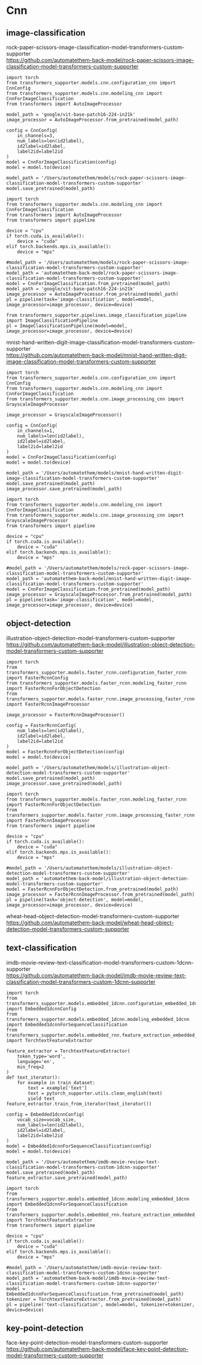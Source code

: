 # Cnn

## image-classification

rock-paper-scissors-image-classification-model-transformers-custom-supporter  
https://github.com/automatethem-back-model/rock-paper-scissors-image-classification-model-transformers-custom-supporter

```
import torch
from transformers_supporter.models.cnn.configuration_cnn import CnnConfig
from transformers_supporter.models.cnn.modeling_cnn import CnnForImageClassification
from transformers import AutoImageProcessor

model_path = 'google/vit-base-patch16-224-in21k'
image_processor = AutoImageProcessor.from_pretrained(model_path)

config = CnnConfig(
    in_channels=3,
    num_labels=len(id2label),
    id2label=id2label,
    label2id=label2id
)
model = CnnForImageClassification(config)
model = model.to(device)

model_path = '/Users/automatethem/models/rock-paper-scissors-image-classification-model-transformers-custom-supporter'
model.save_pretrained(model_path)
```

```
import torch
from transformers_supporter.models.cnn.modeling_cnn import CnnForImageClassification
from transformers import AutoImageProcessor
from transformers import pipeline

device = "cpu"
if torch.cuda.is_available():
    device = "cuda"
elif torch.backends.mps.is_available():
    device = "mps"

#model_path = '/Users/automatethem/models/rock-paper-scissors-image-classification-model-transformers-custom-supporter'
model_path = 'automatethem-back-model/rock-paper-scissors-image-classification-model-transformers-custom-supporter'
model = CnnForImageClassification.from_pretrained(model_path)
model_path = 'google/vit-base-patch16-224-in21k'
image_processor = AutoImageProcessor.from_pretrained(model_path) 
pl = pipeline(task='image-classification', model=model, image_processor=image_processor, device=device)
```

```
from transformers_supporter.pipelines.image_classification_pipeline import ImageClassificationPipeline
pl = ImageClassificationPipeline(model=model, image_processor=image_processor, device=device)
```

mnist-hand-written-digit-image-classification-model-transformers-custom-supporter  
https://github.com/automatethem-back-model/mnist-hand-written-digit-image-classification-model-transformers-custom-supporter

```
import torch
from transformers_supporter.models.cnn.configuration_cnn import CnnConfig
from transformers_supporter.models.cnn.modeling_cnn import CnnForImageClassification
from transformers_supporter.models.cnn.image_processing_cnn import GrayscaleImageProcessor

image_processor = GrayscaleImageProcessor()

config = CnnConfig(
    in_channels=1,
    num_labels=len(id2label),
    id2label=id2label,
    label2id=label2id
)
model = CnnForImageClassification(config)
model = model.to(device)

model_path = '/Users/automatethem/models/mnist-hand-written-digit-image-classification-model-transformers-custom-supporter'
model.save_pretrained(model_path)
image_processor.save_pretrained(model_path)
```

```
import torch
from transformers_supporter.models.cnn.modeling_cnn import CnnForImageClassification
from transformers_supporter.models.cnn.image_processing_cnn import GrayscaleImageProcessor
from transformers import pipeline

device = "cpu"
if torch.cuda.is_available():
    device = "cuda"
elif torch.backends.mps.is_available():
    device = "mps"

#model_path = '/Users/automatethem/models/rock-paper-scissors-image-classification-model-transformers-custom-supporter'
model_path = 'automatethem-back-model/mnist-hand-written-digit-image-classification-model-transformers-custom-supporter'
model = CnnForImageClassification.from_pretrained(model_path)
image_processor = GrayscaleImageProcessor.from_pretrained(model_path) 
pl = pipeline(task='image-classification', model=model, image_processor=image_processor, device=device)
```

## object-detection

illustration-object-detection-model-transformers-custom-supporter  
https://github.com/automatethem-back-model/illustration-object-detection-model-transformers-custom-supporter

```
import torch
from transformers_supporter.models.faster_rcnn.configuration_faster_rcnn import FasterRcnnConfig
from transformers_supporter.models.faster_rcnn.modeling_faster_rcnn import FasterRcnnForObjectDetection
from transformers_supporter.models.faster_rcnn.image_processing_faster_rcnn import FasterRcnnImageProcessor

image_processor = FasterRcnnImageProcessor()

config = FasterRcnnConfig(
    num_labels=len(id2label),
    id2label=id2label,
    label2id=label2id
)
model = FasterRcnnForObjectDetection(config)
model = model.to(device)

model_path = '/Users/automatethem/models/illustration-object-detection-model-transformers-custom-supporter'
model.save_pretrained(model_path)
image_processor.save_pretrained(model_path)
```

```
import torch
from transformers_supporter.models.faster_rcnn.modeling_faster_rcnn import FasterRcnnForObjectDetection
from transformers_supporter.models.faster_rcnn.image_processing_faster_rcnn import FasterRcnnImageProcessor
from transformers import pipeline

device = "cpu"
if torch.cuda.is_available():
    device = "cuda"
elif torch.backends.mps.is_available():
    device = "mps"

#model_path = '/Users/automatethem/models/illustration-object-detection-model-transformers-custom-supporter'
model_path = 'automatethem-back-model/illustration-object-detection-model-transformers-custom-supporter'
model = FasterRcnnForObjectDetection.from_pretrained(model_path)
image_processor = FasterRcnnImageProcessor.from_pretrained(model_path)
pl = pipeline(task='object-detection', model=model, image_processor=image_processor, device=device)
```

wheat-head-object-detection-model-transformers-custom-supporter  
https://github.com/automatethem-back-model/wheat-head-object-detection-model-transformers-custom-supporter

## text-classification

imdb-movie-review-text-classification-model-transformers-custom-1dcnn-supporter  
https://github.com/automatethem-back-model/imdb-movie-review-text-classification-model-transformers-custom-1dcnn-supporter

```
import torch
from transformers_supporter.models.embedded_1dcnn.configuration_embedded_1dcnn import Embedded1dcnnConfig
from transformers_supporter.models.embedded_1dcnn.modeling_embedded_1dcnn import Embedded1dcnnForSequenceClassification
from transformers_supporter.models.embedded_rnn.feature_extraction_embedded_rnn import TorchtextFeatureExtractor

feature_extractor = TorchtextFeatureExtractor(
    token_type='word',
    language='en',
    min_freq=2
)
def text_iterator():
    for example in train_dataset:
        text = example['text']
        text = pytorch_supporter.utils.clean_english(text)
        yield text
feature_extractor.train_from_iterator(text_iterator())

config = Embedded1dcnnConfig(
    vocab_size=vocab_size,
    num_labels=len(id2label),
    id2label=id2label,
    label2id=label2id
)
model = Embedded1dcnnForSequenceClassification(config)
model = model.to(device)

model_path = '/Users/automatethem/imdb-movie-review-text-classification-model-transformers-custom-1dcnn-supporter'
model.save_pretrained(model_path)
feature_extractor.save_pretrained(model_path)
```

```
import torch
from transformers_supporter.models.embedded_1dcnn.modeling_embedded_1dcnn import Embedded1dcnnForSequenceClassification
from transformers_supporter.models.embedded_rnn.feature_extraction_embedded_rnn import TorchtextFeatureExtractor
from transformers import pipeline

device = "cpu"
if torch.cuda.is_available():
    device = "cuda"
elif torch.backends.mps.is_available():
    device = "mps"

#model_path = '/Users/automatethem/imdb-movie-review-text-classification-model-transformers-custom-1dcnn-supporter'
model_path = 'automatethem-back-model/imdb-movie-review-text-classification-model-transformers-custom-1dcnn-supporter'
model = Embedded1dcnnForSequenceClassification.from_pretrained(model_path)
tokenizer = TorchtextFeatureExtractor.from_pretrained(model_path)
pl = pipeline('text-classification', model=model, tokenizer=tokenizer, device=device)
```

## key-point-detection

face-key-point-detection-model-transformers-custom-supporter  
https://github.com/automatethem-back-model/face-key-point-detection-model-transformers-custom-supporter

```
```

```
```
